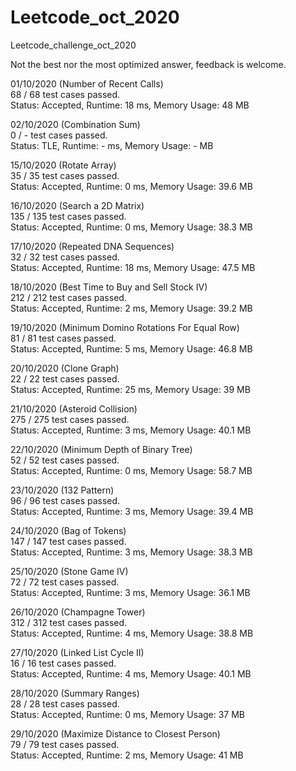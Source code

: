 # Leetcode_oct_2020
Leetcode_challenge_oct_2020

Not the best nor the most optimized answer, feedback is welcome.


01/10/2020 (Number of Recent Calls) \
68 / 68 test cases passed.\
Status: Accepted, Runtime: 18 ms, Memory Usage: 48 MB 

02/10/2020 (Combination Sum) \
0 / - test cases passed.\
Status: TLE, Runtime: - ms, Memory Usage: - MB 

15/10/2020 (Rotate Array) \
35 / 35 test cases passed.\
Status: Accepted, Runtime: 0 ms, Memory Usage: 39.6 MB 

16/10/2020 (Search a 2D Matrix) \
135 / 135 test cases passed.\
Status: Accepted, Runtime: 0 ms, Memory Usage: 38.3 MB

17/10/2020 (Repeated DNA Sequences) \
32 / 32 test cases passed.\
Status: Accepted, Runtime: 18 ms, Memory Usage: 47.5 MB

18/10/2020 (Best Time to Buy and Sell Stock IV) \
212 / 212 test cases passed.\
Status: Accepted, Runtime: 2 ms, Memory Usage: 39.2 MB

19/10/2020 (Minimum Domino Rotations For Equal Row) \
81 / 81 test cases passed.\
Status: Accepted, Runtime: 5 ms, Memory Usage: 46.8 MB

20/10/2020 (Clone Graph) \
22 / 22 test cases passed.\
Status: Accepted, Runtime: 25 ms, Memory Usage: 39 MB

21/10/2020 (Asteroid Collision) \
275 / 275 test cases passed.\
Status: Accepted, Runtime: 3 ms, Memory Usage: 40.1 MB

22/10/2020 (Minimum Depth of Binary Tree) \
52 / 52 test cases passed.\
Status: Accepted, Runtime: 0 ms, Memory Usage: 58.7 MB

23/10/2020 (132 Pattern) \
96 / 96 test cases passed.\
Status: Accepted, Runtime: 3 ms, Memory Usage: 39.4 MB

24/10/2020 (Bag of Tokens) \
147 / 147 test cases passed.\
Status: Accepted, Runtime: 3 ms, Memory Usage: 38.3 MB

25/10/2020 (Stone Game IV) \
72 / 72 test cases passed.\
Status: Accepted, Runtime: 3 ms, Memory Usage: 36.1 MB

26/10/2020 (Champagne Tower) \
312 / 312 test cases passed.\
Status: Accepted, Runtime: 4 ms, Memory Usage: 38.8 MB

27/10/2020 (Linked List Cycle II) \
16 / 16 test cases passed.\
Status: Accepted, Runtime: 4 ms, Memory Usage: 40.1 MB

28/10/2020 (Summary Ranges) \
28 / 28 test cases passed.\
Status: Accepted, Runtime: 0 ms, Memory Usage: 37 MB

29/10/2020 (Maximize Distance to Closest Person) \
79 / 79 test cases passed.\
Status: Accepted, Runtime: 2 ms, Memory Usage: 41 MB


